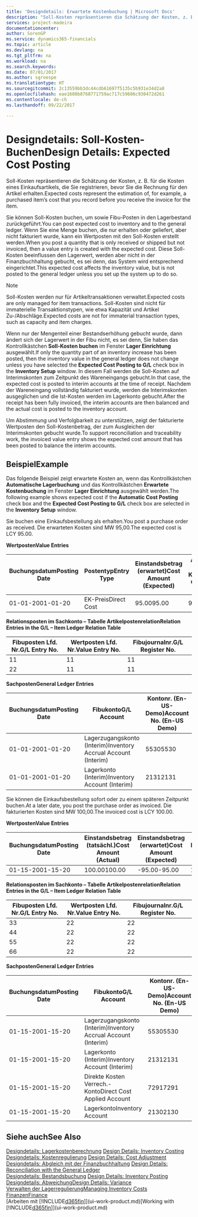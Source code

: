 ```yaml
---
title: 'Designdetails: Erwartete Kostenbuchung | Microsoft Docs'
description: "Soll-Kosten repräsentieren die Schätzung der Kosten, z. B. für die Kosten eines Einkaufsartikels, die Sie registrieren, bevor Sie die Rechnung für den Artikel erhalten."
services: project-madeira
documentationcenter: 
author: SorenGP
ms.service: dynamics365-financials
ms.topic: article
ms.devlang: na
ms.tgt_pltfrm: na
ms.workload: na
ms.search.keywords: 
ms.date: 07/01/2017
ms.author: sgroespe
ms.translationtype: HT
ms.sourcegitcommit: 2c13559bb3dc44cdb61697f5135c5b931e34d2a8
ms.openlocfilehash: eae1608b8768771759ac717c59606c930472d261
ms.contentlocale: de-ch
ms.lasthandoff: 09/22/2017

---
```

# <a name="design-details-expected-cost-posting"></a><span data-ttu-id="4953e-103">Designdetails: Soll-Kosten-Buchen</span><span class="sxs-lookup"><span data-stu-id="4953e-103">Design Details: Expected Cost Posting</span></span>
<span data-ttu-id="4953e-104">Soll-Kosten repräsentieren die Schätzung der Kosten, z. B. für die Kosten eines Einkaufsartikels, die Sie registrieren, bevor Sie die Rechnung für den Artikel erhalten.</span><span class="sxs-lookup"><span data-stu-id="4953e-104">Expected costs represent the estimation of, for example, a purchased item’s cost that you record before you receive the invoice for the item.</span></span>  

 <span data-ttu-id="4953e-105">Sie können Soll-Kosten buchen, um sowie Fibu-Posten in den Lagerbestand zurückgeführt.</span><span class="sxs-lookup"><span data-stu-id="4953e-105">You can post expected cost to inventory and to the general ledger.</span></span> <span data-ttu-id="4953e-106">Wenn Sie eine Menge buchen, die nur erhalten oder geliefert, aber nicht fakturiert wurde, kann ein Wertposten mit den Soll-Kosten erstellt werden.</span><span class="sxs-lookup"><span data-stu-id="4953e-106">When you post a quantity that is only received or shipped but not invoiced, then a value entry is created with the expected cost.</span></span> <span data-ttu-id="4953e-107">Diese Soll-Kosten beeinflussen den Lagerwert, werden aber nicht in der Finanzbuchhaltung gebucht, es sei denn, das System wird entsprechend eingerichtet.</span><span class="sxs-lookup"><span data-stu-id="4953e-107">This expected cost affects the inventory value, but is not posted to the general ledger unless you set up the system up to do so.</span></span>  

> [!NOTE]  
>  <span data-ttu-id="4953e-108">Soll-Kosten werden nur für Artikeltransaktionen verwaltet.</span><span class="sxs-lookup"><span data-stu-id="4953e-108">Expected costs are only managed for item transactions.</span></span> <span data-ttu-id="4953e-109">Soll-Kosten sind nicht für immaterielle Transaktionstypen, wie etwa Kapazität und Artikel Zu-/Abschläge.</span><span class="sxs-lookup"><span data-stu-id="4953e-109">Expected costs are not for immaterial transaction types, such as capacity and item charges.</span></span>  

 <span data-ttu-id="4953e-110">Wenn nur der Mengenteil einer Bestandserhöhung gebucht wurde, dann ändert sich der Lagerwert in der Fibu nicht, es sei denn, Sie haben das Kontrollkästchen **Soll-Kosten buchen** im Fenster **Lager Einrichtung** ausgewählt.</span><span class="sxs-lookup"><span data-stu-id="4953e-110">If only the quantity part of an inventory increase has been posted, then the inventory value in the general ledger does not change unless you have selected the **Expected Cost Posting to G/L** check box in the **Inventory Setup** window.</span></span> <span data-ttu-id="4953e-111">In diesem Fall werden die Soll-Kosten auf Interimskonten zum Zeitpunkt des Wareneingangs gebucht.</span><span class="sxs-lookup"><span data-stu-id="4953e-111">In that case, the expected cost is posted to interim accounts at the time of receipt.</span></span> <span data-ttu-id="4953e-112">Nachdem der Wareneingang vollständig fakturiert wurde, werden die Interimskonten ausgeglichen und die Ist-Kosten werden im Lagerkonto gebucht.</span><span class="sxs-lookup"><span data-stu-id="4953e-112">After the receipt has been fully invoiced, the interim accounts are then balanced and the actual cost is posted to the inventory account.</span></span>  

 <span data-ttu-id="4953e-113">Um Abstimmung und Verfolgbarkeit zu unterstützen, zeigt der fakturierte Wertposten den Soll-Kostenbetrag, der zum Ausgleichen der Interimskonten gebucht wurde.</span><span class="sxs-lookup"><span data-stu-id="4953e-113">To support reconciliation and traceability work, the invoiced value entry shows the expected cost amount that has been posted to balance the interim accounts.</span></span>  

## <a name="example"></a><span data-ttu-id="4953e-114">Beispiel</span><span class="sxs-lookup"><span data-stu-id="4953e-114">Example</span></span>  
 <span data-ttu-id="4953e-115">Das folgende Beispiel zeigt erwartete Kosten an, wenn das Kontrollkästchen **Automatische Lagerbuchung** und das Kontrollkästchen **Erwartete Kostenbuchung** im Fenster **Lager Einrichtung** ausgewählt werden.</span><span class="sxs-lookup"><span data-stu-id="4953e-115">The following example shows expected cost if the **Automatic Cost Posting** check box and the **Expected Cost Posting to G/L** check box are selected in the **Inventory Setup** window.</span></span>  

 <span data-ttu-id="4953e-116">Sie buchen eine Einkaufsbestellung als erhalten.</span><span class="sxs-lookup"><span data-stu-id="4953e-116">You post a purchase order as received.</span></span> <span data-ttu-id="4953e-117">Die erwarteten Kosten sind MW 95,00.</span><span class="sxs-lookup"><span data-stu-id="4953e-117">The expected cost is LCY 95.00.</span></span>  

 <span data-ttu-id="4953e-118">**Wertposten**</span><span class="sxs-lookup"><span data-stu-id="4953e-118">**Value Entries**</span></span>  

|<span data-ttu-id="4953e-119">Buchungsdatum</span><span class="sxs-lookup"><span data-stu-id="4953e-119">Posting Date</span></span>|<span data-ttu-id="4953e-120">Postentyp</span><span class="sxs-lookup"><span data-stu-id="4953e-120">Entry Type</span></span>|<span data-ttu-id="4953e-121">Einstandsbetrag (erwartet)</span><span class="sxs-lookup"><span data-stu-id="4953e-121">Cost Amount (Expected)</span></span>|<span data-ttu-id="4953e-122">Auf Sachkonto geb. Soll-Kosten</span><span class="sxs-lookup"><span data-stu-id="4953e-122">Expected Cost Posted to G/L</span></span>|<span data-ttu-id="4953e-123">Soll-Kosten</span><span class="sxs-lookup"><span data-stu-id="4953e-123">Expected Cost</span></span>|<span data-ttu-id="4953e-124">Lagerposten Laufnr.</span><span class="sxs-lookup"><span data-stu-id="4953e-124">Item Ledger Entry No.</span></span>|<span data-ttu-id="4953e-125">Laufnr.</span><span class="sxs-lookup"><span data-stu-id="4953e-125">Entry No.</span></span>|  
|------------------|----------------|------------------------------|----------------------------------|-------------------|---------------------------|---------------|  
|<span data-ttu-id="4953e-126">01-01-20</span><span class="sxs-lookup"><span data-stu-id="4953e-126">01-01-20</span></span>|<span data-ttu-id="4953e-127">EK-Preis</span><span class="sxs-lookup"><span data-stu-id="4953e-127">Direct Cost</span></span>|<span data-ttu-id="4953e-128">95.00</span><span class="sxs-lookup"><span data-stu-id="4953e-128">95.00</span></span>|<span data-ttu-id="4953e-129">95.00</span><span class="sxs-lookup"><span data-stu-id="4953e-129">95.00</span></span>|<span data-ttu-id="4953e-130">Ja</span><span class="sxs-lookup"><span data-stu-id="4953e-130">Yes</span></span>|<span data-ttu-id="4953e-131">1</span><span class="sxs-lookup"><span data-stu-id="4953e-131">1</span></span>|<span data-ttu-id="4953e-132">1</span><span class="sxs-lookup"><span data-stu-id="4953e-132">1</span></span>|  

 <span data-ttu-id="4953e-133">**Relationsposten im Sachkonto – Tabelle Artikelpostenrelation**</span><span class="sxs-lookup"><span data-stu-id="4953e-133">**Relation Entries in the G/L – Item Ledger Relation Table**</span></span>  

|<span data-ttu-id="4953e-134">Fibuposten Lfd. Nr.</span><span class="sxs-lookup"><span data-stu-id="4953e-134">G/L Entry No.</span></span>|<span data-ttu-id="4953e-135">Wertposten Lfd. Nr.</span><span class="sxs-lookup"><span data-stu-id="4953e-135">Value Entry No.</span></span>|<span data-ttu-id="4953e-136">Fibujournalnr.</span><span class="sxs-lookup"><span data-stu-id="4953e-136">G/L Register No.</span></span>|  
|--------------------|---------------------|-----------------------|  
|<span data-ttu-id="4953e-137">1</span><span class="sxs-lookup"><span data-stu-id="4953e-137">1</span></span>|<span data-ttu-id="4953e-138">1</span><span class="sxs-lookup"><span data-stu-id="4953e-138">1</span></span>|<span data-ttu-id="4953e-139">1</span><span class="sxs-lookup"><span data-stu-id="4953e-139">1</span></span>|  
|<span data-ttu-id="4953e-140">2</span><span class="sxs-lookup"><span data-stu-id="4953e-140">2</span></span>|<span data-ttu-id="4953e-141">1</span><span class="sxs-lookup"><span data-stu-id="4953e-141">1</span></span>|<span data-ttu-id="4953e-142">1</span><span class="sxs-lookup"><span data-stu-id="4953e-142">1</span></span>|  

 <span data-ttu-id="4953e-143">**Sachposten**</span><span class="sxs-lookup"><span data-stu-id="4953e-143">**General Ledger Entries**</span></span>  

|<span data-ttu-id="4953e-144">Buchungsdatum</span><span class="sxs-lookup"><span data-stu-id="4953e-144">Posting Date</span></span>|<span data-ttu-id="4953e-145">Fibukonto</span><span class="sxs-lookup"><span data-stu-id="4953e-145">G/L Account</span></span>|<span data-ttu-id="4953e-146">Kontonr. (En-US-Demo)</span><span class="sxs-lookup"><span data-stu-id="4953e-146">Account No. (En-US Demo)</span></span>|<span data-ttu-id="4953e-147">Betrag</span><span class="sxs-lookup"><span data-stu-id="4953e-147">Amount</span></span>|<span data-ttu-id="4953e-148">Laufnr.</span><span class="sxs-lookup"><span data-stu-id="4953e-148">Entry No.</span></span>|  
|------------------|------------------|---------------------------------|------------|---------------|  
|<span data-ttu-id="4953e-149">01-01-20</span><span class="sxs-lookup"><span data-stu-id="4953e-149">01-01-20</span></span>|<span data-ttu-id="4953e-150">Lagerzugangskonto (Interim)</span><span class="sxs-lookup"><span data-stu-id="4953e-150">Inventory Accrual Account (Interim)</span></span>|<span data-ttu-id="4953e-151">5530</span><span class="sxs-lookup"><span data-stu-id="4953e-151">5530</span></span>|<span data-ttu-id="4953e-152">-95.00</span><span class="sxs-lookup"><span data-stu-id="4953e-152">-95.00</span></span>|<span data-ttu-id="4953e-153">2</span><span class="sxs-lookup"><span data-stu-id="4953e-153">2</span></span>|  
|<span data-ttu-id="4953e-154">01-01-20</span><span class="sxs-lookup"><span data-stu-id="4953e-154">01-01-20</span></span>|<span data-ttu-id="4953e-155">Lagerkonto (Interim)</span><span class="sxs-lookup"><span data-stu-id="4953e-155">Inventory Account (Interim)</span></span>|<span data-ttu-id="4953e-156">2131</span><span class="sxs-lookup"><span data-stu-id="4953e-156">2131</span></span>|<span data-ttu-id="4953e-157">95.00</span><span class="sxs-lookup"><span data-stu-id="4953e-157">95.00</span></span>|<span data-ttu-id="4953e-158">1</span><span class="sxs-lookup"><span data-stu-id="4953e-158">1</span></span>|  

 <span data-ttu-id="4953e-159">Sie können die Einkaufsbestellung sofort oder zu einem späteren Zeitpunkt buchen.</span><span class="sxs-lookup"><span data-stu-id="4953e-159">At a later date, you post the purchase order as invoiced.</span></span> <span data-ttu-id="4953e-160">Die fakturierten Kosten sind MW 100,00.</span><span class="sxs-lookup"><span data-stu-id="4953e-160">The invoiced cost is LCY 100.00.</span></span>  

 <span data-ttu-id="4953e-161">**Wertposten**</span><span class="sxs-lookup"><span data-stu-id="4953e-161">**Value Entries**</span></span>  

|<span data-ttu-id="4953e-162">Buchungsdatum</span><span class="sxs-lookup"><span data-stu-id="4953e-162">Posting Date</span></span>|<span data-ttu-id="4953e-163">Einstandsbetrag (tatsächl.)</span><span class="sxs-lookup"><span data-stu-id="4953e-163">Cost Amount (Actual)</span></span>|<span data-ttu-id="4953e-164">Einstandsbetrag (erwartet)</span><span class="sxs-lookup"><span data-stu-id="4953e-164">Cost Amount (Expected)</span></span>|<span data-ttu-id="4953e-165">Gebuchte Lagerregulierung an G/L</span><span class="sxs-lookup"><span data-stu-id="4953e-165">Cost Posted to G/L</span></span>|<span data-ttu-id="4953e-166">Soll-Kosten</span><span class="sxs-lookup"><span data-stu-id="4953e-166">Expected Cost</span></span>|<span data-ttu-id="4953e-167">Lagerposten Laufnr.</span><span class="sxs-lookup"><span data-stu-id="4953e-167">Item Ledger Entry No.</span></span>|<span data-ttu-id="4953e-168">Laufnr.</span><span class="sxs-lookup"><span data-stu-id="4953e-168">Entry No.</span></span>|  
|------------------|----------------------------|------------------------------|-------------------------|-------------------|---------------------------|---------------|  
|<span data-ttu-id="4953e-169">01-15-20</span><span class="sxs-lookup"><span data-stu-id="4953e-169">01-15-20</span></span>|<span data-ttu-id="4953e-170">100.00</span><span class="sxs-lookup"><span data-stu-id="4953e-170">100.00</span></span>|<span data-ttu-id="4953e-171">-95.00</span><span class="sxs-lookup"><span data-stu-id="4953e-171">-95.00</span></span>|<span data-ttu-id="4953e-172">100.00</span><span class="sxs-lookup"><span data-stu-id="4953e-172">100.00</span></span>|<span data-ttu-id="4953e-173">Nein</span><span class="sxs-lookup"><span data-stu-id="4953e-173">No</span></span>|<span data-ttu-id="4953e-174">1</span><span class="sxs-lookup"><span data-stu-id="4953e-174">1</span></span>|<span data-ttu-id="4953e-175">2</span><span class="sxs-lookup"><span data-stu-id="4953e-175">2</span></span>|  

 <span data-ttu-id="4953e-176">**Relationsposten im Sachkonto – Tabelle Artikelpostenrelation**</span><span class="sxs-lookup"><span data-stu-id="4953e-176">**Relation Entries in the G/L – Item Ledger Relation Table**</span></span>  

|<span data-ttu-id="4953e-177">Fibuposten Lfd. Nr.</span><span class="sxs-lookup"><span data-stu-id="4953e-177">G/L Entry No.</span></span>|<span data-ttu-id="4953e-178">Wertposten Lfd. Nr.</span><span class="sxs-lookup"><span data-stu-id="4953e-178">Value Entry No.</span></span>|<span data-ttu-id="4953e-179">Fibujournalnr.</span><span class="sxs-lookup"><span data-stu-id="4953e-179">G/L Register No.</span></span>|  
|--------------------|---------------------|-----------------------|  
|<span data-ttu-id="4953e-180">3</span><span class="sxs-lookup"><span data-stu-id="4953e-180">3</span></span>|<span data-ttu-id="4953e-181">2</span><span class="sxs-lookup"><span data-stu-id="4953e-181">2</span></span>|<span data-ttu-id="4953e-182">2</span><span class="sxs-lookup"><span data-stu-id="4953e-182">2</span></span>|  
|<span data-ttu-id="4953e-183">4</span><span class="sxs-lookup"><span data-stu-id="4953e-183">4</span></span>|<span data-ttu-id="4953e-184">2</span><span class="sxs-lookup"><span data-stu-id="4953e-184">2</span></span>|<span data-ttu-id="4953e-185">2</span><span class="sxs-lookup"><span data-stu-id="4953e-185">2</span></span>|  
|<span data-ttu-id="4953e-186">5</span><span class="sxs-lookup"><span data-stu-id="4953e-186">5</span></span>|<span data-ttu-id="4953e-187">2</span><span class="sxs-lookup"><span data-stu-id="4953e-187">2</span></span>|<span data-ttu-id="4953e-188">2</span><span class="sxs-lookup"><span data-stu-id="4953e-188">2</span></span>|  
|<span data-ttu-id="4953e-189">6</span><span class="sxs-lookup"><span data-stu-id="4953e-189">6</span></span>|<span data-ttu-id="4953e-190">2</span><span class="sxs-lookup"><span data-stu-id="4953e-190">2</span></span>|<span data-ttu-id="4953e-191">2</span><span class="sxs-lookup"><span data-stu-id="4953e-191">2</span></span>|  

 <span data-ttu-id="4953e-192">**Sachposten**</span><span class="sxs-lookup"><span data-stu-id="4953e-192">**General Ledger Entries**</span></span>  

|<span data-ttu-id="4953e-193">Buchungsdatum</span><span class="sxs-lookup"><span data-stu-id="4953e-193">Posting Date</span></span>|<span data-ttu-id="4953e-194">Fibukonto</span><span class="sxs-lookup"><span data-stu-id="4953e-194">G/L Account</span></span>|<span data-ttu-id="4953e-195">Kontonr. (En-US-Demo)</span><span class="sxs-lookup"><span data-stu-id="4953e-195">Account No. (En-US Demo)</span></span>|<span data-ttu-id="4953e-196">Betrag</span><span class="sxs-lookup"><span data-stu-id="4953e-196">Amount</span></span>|<span data-ttu-id="4953e-197">Laufnr.</span><span class="sxs-lookup"><span data-stu-id="4953e-197">Entry No.</span></span>|  
|------------------|------------------|---------------------------------|------------|---------------|  
|<span data-ttu-id="4953e-198">01-15-20</span><span class="sxs-lookup"><span data-stu-id="4953e-198">01-15-20</span></span>|<span data-ttu-id="4953e-199">Lagerzugangskonto (Interim)</span><span class="sxs-lookup"><span data-stu-id="4953e-199">Inventory Accrual Account (Interim)</span></span>|<span data-ttu-id="4953e-200">5530</span><span class="sxs-lookup"><span data-stu-id="4953e-200">5530</span></span>|<span data-ttu-id="4953e-201">95.00</span><span class="sxs-lookup"><span data-stu-id="4953e-201">95.00</span></span>|<span data-ttu-id="4953e-202">4</span><span class="sxs-lookup"><span data-stu-id="4953e-202">4</span></span>|  
|<span data-ttu-id="4953e-203">01-15-20</span><span class="sxs-lookup"><span data-stu-id="4953e-203">01-15-20</span></span>|<span data-ttu-id="4953e-204">Lagerkonto (Interim)</span><span class="sxs-lookup"><span data-stu-id="4953e-204">Inventory Account (Interim)</span></span>|<span data-ttu-id="4953e-205">2131</span><span class="sxs-lookup"><span data-stu-id="4953e-205">2131</span></span>|<span data-ttu-id="4953e-206">-95.00</span><span class="sxs-lookup"><span data-stu-id="4953e-206">-95.00</span></span>|<span data-ttu-id="4953e-207">3</span><span class="sxs-lookup"><span data-stu-id="4953e-207">3</span></span>|  
|<span data-ttu-id="4953e-208">01-15-20</span><span class="sxs-lookup"><span data-stu-id="4953e-208">01-15-20</span></span>|<span data-ttu-id="4953e-209">Direkte Kosten Verrech.-Konto</span><span class="sxs-lookup"><span data-stu-id="4953e-209">Direct Cost Applied Account</span></span>|<span data-ttu-id="4953e-210">7291</span><span class="sxs-lookup"><span data-stu-id="4953e-210">7291</span></span>|<span data-ttu-id="4953e-211">-100</span><span class="sxs-lookup"><span data-stu-id="4953e-211">-100</span></span>|<span data-ttu-id="4953e-212">6</span><span class="sxs-lookup"><span data-stu-id="4953e-212">6</span></span>|  
|<span data-ttu-id="4953e-213">01-15-20</span><span class="sxs-lookup"><span data-stu-id="4953e-213">01-15-20</span></span>|<span data-ttu-id="4953e-214">Lagerkonto</span><span class="sxs-lookup"><span data-stu-id="4953e-214">Inventory Account</span></span>|<span data-ttu-id="4953e-215">2130</span><span class="sxs-lookup"><span data-stu-id="4953e-215">2130</span></span>|<span data-ttu-id="4953e-216">100</span><span class="sxs-lookup"><span data-stu-id="4953e-216">100</span></span>|<span data-ttu-id="4953e-217">5</span><span class="sxs-lookup"><span data-stu-id="4953e-217">5</span></span>|  

## <a name="see-also"></a><span data-ttu-id="4953e-218">Siehe auch</span><span class="sxs-lookup"><span data-stu-id="4953e-218">See Also</span></span>
 <span data-ttu-id="4953e-219">[Designdetails: Lagerkostenberechnung](design-details-inventory-costing.md) </span><span class="sxs-lookup"><span data-stu-id="4953e-219">[Design Details: Inventory Costing](design-details-inventory-costing.md) </span></span>  
 <span data-ttu-id="4953e-220">[Designdetails: Kostenregulierung](design-details-cost-adjustment.md) </span><span class="sxs-lookup"><span data-stu-id="4953e-220">[Design Details: Cost Adjustment](design-details-cost-adjustment.md) </span></span>  
 <span data-ttu-id="4953e-221">[Designdetails: Abgleich mit der Finanzbuchhaltung](design-details-reconciliation-with-the-general-ledger.md) </span><span class="sxs-lookup"><span data-stu-id="4953e-221">[Design Details: Reconciliation with the General Ledger](design-details-reconciliation-with-the-general-ledger.md) </span></span>  
 <span data-ttu-id="4953e-222">[Designdetails: Bestandsbuchung](design-details-inventory-posting.md) </span><span class="sxs-lookup"><span data-stu-id="4953e-222">[Design Details: Inventory Posting](design-details-inventory-posting.md) </span></span>  
 [<span data-ttu-id="4953e-223">Designdetails: Abweichung</span><span class="sxs-lookup"><span data-stu-id="4953e-223">Design Details: Variance</span></span>](design-details-variance.md)  
 [<span data-ttu-id="4953e-224">Verwalten der Lagerregulierung</span><span class="sxs-lookup"><span data-stu-id="4953e-224">Managing Inventory Costs</span></span>](finance-manage-inventory-costs.md)  
 [<span data-ttu-id="4953e-225">Finanzen</span><span class="sxs-lookup"><span data-stu-id="4953e-225">Finance</span></span>](finance.md)  
 <span data-ttu-id="4953e-226">[Arbeiten mit [!INCLUDE[d365fin](includes/d365fin_md.md)]](ui-work-product.md)</span><span class="sxs-lookup"><span data-stu-id="4953e-226">[Working with [!INCLUDE[d365fin](includes/d365fin_md.md)]](ui-work-product.md)</span></span>

